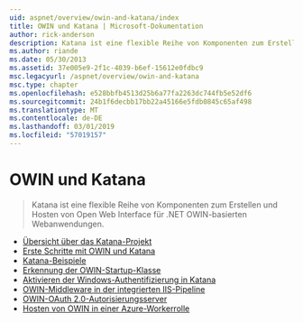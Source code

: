 ```yaml
---
uid: aspnet/overview/owin-and-katana/index
title: OWIN und Katana | Microsoft-Dokumentation
author: rick-anderson
description: Katana ist eine flexible Reihe von Komponenten zum Erstellen und Hosten von Open Web Interface für .NET OWIN-basierten Webanwendungen.
ms.author: riande
ms.date: 05/30/2013
ms.assetid: 37e005e9-2f1c-4039-b6ef-15612e0fdbc9
msc.legacyurl: /aspnet/overview/owin-and-katana
msc.type: chapter
ms.openlocfilehash: e528bbfb4513d25b6a77fa2263dc744fb5e52df6
ms.sourcegitcommit: 24b1f6decbb17bb22a45166e5fdb0845c65af498
ms.translationtype: MT
ms.contentlocale: de-DE
ms.lasthandoff: 03/01/2019
ms.locfileid: "57019157"
---
```

<a name="owin-and-katana"></a>OWIN und Katana
====================
> Katana ist eine flexible Reihe von Komponenten zum Erstellen und Hosten von Open Web Interface für .NET OWIN-basierten Webanwendungen.


- [Übersicht über das Katana-Projekt](an-overview-of-project-katana.md)
- [Erste Schritte mit OWIN und Katana](getting-started-with-owin-and-katana.md)
- [Katana-Beispiele](katana-samples.md)
- [Erkennung der OWIN-Startup-Klasse](owin-startup-class-detection.md)
- [Aktivieren der Windows-Authentifizierung in Katana](enabling-windows-authentication-in-katana.md)
- [OWIN-Middleware in der integrierten IIS-Pipeline](owin-middleware-in-the-iis-integrated-pipeline.md)
- [OWIN-OAuth 2.0-Autorisierungsserver](owin-oauth-20-authorization-server.md)
- [Hosten von OWIN in einer Azure-Workerrolle](host-owin-in-an-azure-worker-role.md)
